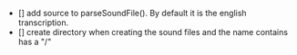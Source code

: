 - [] add source to parseSoundFile(). By default it is the english transcription.
- [] create directory when creating the sound files and the name contains has a "/"
